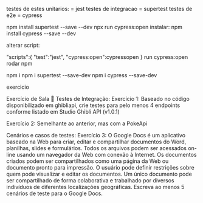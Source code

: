 testes de estes unitarios: = jest
testes de integracao = supertest
testes de e2e = cypress

npm install supertest --save --dev
npx run cypress:open
instalar: npm install cypress --save --dev

alterar script:

"scripts":{
    "test":"jest",
    "cypress:open":cypressopen
}
 run cypress:open
rodar npm

npm i
npm i supertest --save-dev
npm i cypress --save-dev

exercicio

Exercício de Sala 🏫
Testes de Integração:
Exercício 1: Baseado no código disponibilizado em ghibliapi, crie testes para pelo menos 4 endpoints conforme listado em Studio Ghibli API (v1.0.1)

Exercício 2: Semelhante ao anterior, mas com a PokeApi

Cenários e casos de testes:
Exercício 3: O Google Docs é um aplicativo baseado na Web 
para criar, editar e compartilhar documentos do Word, 
planilhas, slides e formulários. Todos os arquivos podem ser
acessados on-line usando um navegador da Web com conexão à 
Internet. Os documentos criados podem ser compartilhados como 
uma página da Web ou documento pronto para impressão. 
O usuário pode definir restrições sobre quem pode visualizar 
e editar os documentos. Um único documento pode ser 
compartilhado de forma colaborativa e trabalhado por 
diversos indivíduos de diferentes localizações geográficas. 
Escreva ao menos 5 cenários de teste para o Google Docs.